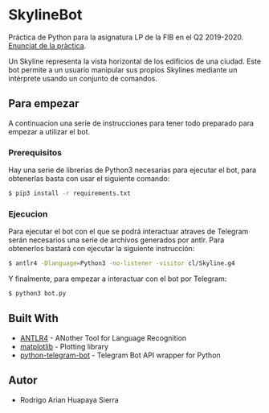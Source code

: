 # SkylineBot
Práctica de Python para la asignatura LP de la FIB en el Q2 2019-2020. [Enunciat de la pràctica](https://github.com/gebakx/SkylineBot).

Un Skyline representa la vista horizontal de los edificios de una ciudad.
Este bot permite a un usuario manipular sus propios Skylines mediante un intérprete usando un conjunto de comandos.

## Para empezar
A continuacion una serie de instrucciones para tener todo preparado para empezar a utilizar el bot.

### Prerequisitos
Hay una serie de librerias de Python3 necesarias para ejecutar el bot, para obtenerlas basta con usar el siguiente comando:

```bash
$ pip3 install -r requirements.txt
```
### Ejecucion
Para ejecutar el bot con el que se podrá interactuar atraves de Telegram serán necesarios una serie de archivos generados por antlr. Para obtenerlos bastará con ejecutar la siguiente instrucción:
```bash
$ antlr4 -Dlanguage=Python3 -no-listener -visitor cl/Skyline.g4
```

Y finalmente, para empezar a interactuar con el bot por Telegram:
```bash
$ python3 bot.py
```

## Built With

* [ANTLR4](https://www.antlr.org/) - ANother Tool for Language Recognition
* [matplotlib](https://matplotlib.org/) - Plotting library
* [python-telegram-bot](https://python-telegram-bot.org/) - Telegram Bot API wrapper for Python

## Autor
* Rodrigo Arian Huapaya Sierra